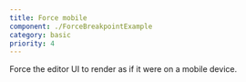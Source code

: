 ```yaml
---
title: Force mobile
component: ./ForceBreakpointExample
category: basic
priority: 4
---
```


Force the editor UI to render as if it were on a mobile device.
